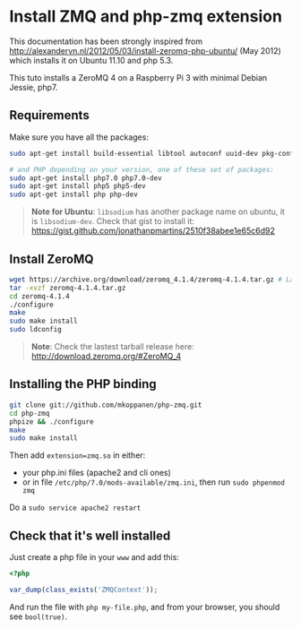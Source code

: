 # Install ZMQ and php-zmq extension

This documentation has been strongly inspired from
http://alexandervn.nl/2012/05/03/install-zeromq-php-ubuntu/ (May 2012)
which installs it on Ubuntu 11.10 and php 5.3.

This tuto installs a ZeroMQ 4 on a Raspberry Pi 3 with minimal Debian Jessie, php7.


## Requirements

Make sure you have all the packages:

``` bash
sudo apt-get install build-essential libtool autoconf uuid-dev pkg-config git libsodium

# and PHP depending on your version, one of these set of packages:
sudo apt-get install php7.0 php7.0-dev
sudo apt-get install php5 php5-dev
sudo apt-get install php php-dev
```

> **Note for Ubuntu**:
> `libsodium` has another package name on ubuntu, it is `libsodium-dev`.
> Check that gist to install it: https://gist.github.com/jonathanpmartins/2510f38abee1e65c6d92

## Install ZeroMQ

``` bash
wget https://archive.org/download/zeromq_4.1.4/zeromq-4.1.4.tar.gz # Latest tarball on 07/08/2016
tar -xvzf zeromq-4.1.4.tar.gz
cd zeromq-4.1.4
./configure
make
sudo make install
sudo ldconfig
```

> **Note**:
> Check the lastest tarball release here: http://download.zeromq.org/#ZeroMQ_4


## Installing the PHP binding

``` bash
git clone git://github.com/mkoppanen/php-zmq.git
cd php-zmq
phpize && ./configure
make
sudo make install
```

Then add `extension=zmq.so` in either:
 - your php.ini files (apache2 and cli ones)
 - or in file `/etc/php/7.0/mods-available/zmq.ini`, then run `sudo phpenmod zmq`

Do a `sudo service apache2 restart`


## Check that it's well installed

Just create a php file in your `www` and add this:

``` php
<?php

var_dump(class_exists('ZMQContext'));
```

And run the file with `php my-file.php`, and from your browser, you should see `bool(true)`.
